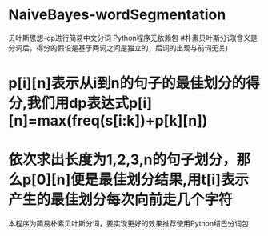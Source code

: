 # NaiveBayes-wordSegmentation
贝叶斯思想-dp进行简易中文分词
Python程序无依赖包
#朴素贝叶斯分词(含义是分词后，得分的假设是基于两词之间是独立的，后词的出现与前词无关)
# p[i][n]表示从i到n的句子的最佳划分的得分,我们用dp表达式p[i][n]=max(freq(s[i:k])+p[k][n])
# 依次求出长度为1,2,3,n的句子划分，那么p[0][n]便是最佳划分结果,用t[i]表示产生的最佳划分每次向前走几个字符

本程序为简易朴素贝叶斯分词，要实现更好的效果推荐使用Python结巴分词包
